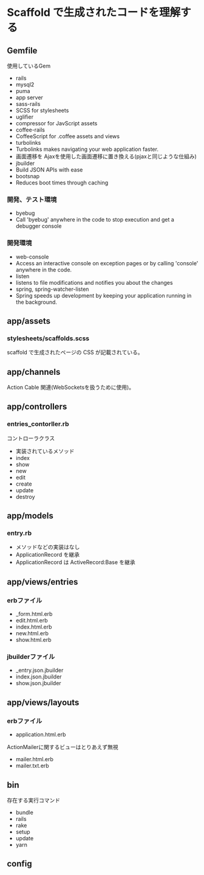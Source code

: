 # Scaffold で生成されたコードを理解する

## Gemfile

使用しているGem

* rails
* mysql2
* puma
 * app server
* sass-rails
 * SCSS for stylesheets
* uglifier
 * compressor for JavScript assets
* coffee-rails
 * CoffeeScript for .coffee assets and views
* turbolinks
 * Turbolinks makes navigating your web application faster.
 * 画面遷移を Ajaxを使用した画面遷移に置き換える(pjaxと同じような仕組み)
* jbuilder
 * Build JSON APIs with ease
* bootsnap
 * Reduces boot times through caching

### 開発、テスト環境

* byebug
 * Call 'byebug' anywhere in the code to stop execution and get a debugger console

### 開発環境

* web-console
 * Access an interactive console on exception pages or by calling 'console' anywhere in the code.
* listen
 * listens to file modifications and notifies you about the changes
* spring, spring-watcher-listen
 * Spring speeds up development by keeping your application running in the background.


## app/assets

### stylesheets/scaffolds.scss

scaffold で生成されたページの CSS が記載されている。

## app/channels

Action Cable 関連(WebSocketsを扱うために使用)。

## app/controllers

### entries_contorller.rb

コントローラクラス

* 実装されているメソッド
 * index
 * show
 * new
 * edit
 * create
 * update
 * destroy

## app/models

### entry.rb

* メソッドなどの実装はなし
* ApplicationRecord を継承
 * ApplicationRecord は ActiveRecord:Base を継承

## app/views/entries

### erbファイル

* _form.html.erb
* edit.html.erb
* index.html.erb
* new.html.erb
* show.html.erb

### jbuilderファイル

* _entry.json.jbuilder
* index.json.jbuilder
* show.json.jbuilder

## app/views/layouts

### erbファイル

* application.html.erb

ActionMailerに関するビューはとりあえず無視
* mailer.html.erb
* mailer.txt.erb

## bin

存在する実行コマンド

* bundle
* rails
* rake
* setup
* update
* yarn

## config
